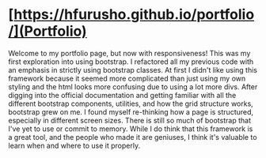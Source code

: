 # [https://hfurusho.github.io/portfolio/](Portfolio)

Welcome to my portfolio page, but now with responsiveness! This was my first exploration into using bootstrap. I refactored all my previous code with an emphasis in strictly using bootstrap classes. At first I didn't like using this framework because it seemed more complicated than just using my own styling and the html looks more confusing due to using a lot more divs. After digging into the official documentation and getting familiar with all the different bootstrap components, utilities, and how the grid structure works, bootstrap grew on me. I found myself re-thinking how a page is structured, especially in different screen sizes. There is still so much of bootstrap that I've yet to use or commit to memory. While I do think that this framework is a great tool, and the people who made it are geniuses, I think it's valuable to learn when and where to use it properly.
